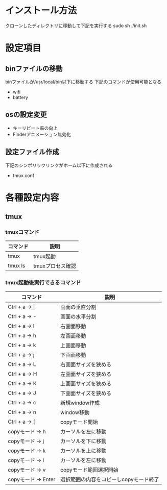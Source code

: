# インストール方法

  クローンしたディレクトリに移動して下記を実行する
  sudo sh ./init.sh

# 設定項目
## binファイルの移動

  binファイルが/usr/local/bin以下に移動する
  下記のコマンドが使用可能となる
  - wifi
  - battery

## osの設定変更

  - キーリピート率の向上
  - Finderアニメーション無効化

## 設定ファイル作成

  下記のシンボリックリンクがホーム以下に作成される
  - tmux.conf

# 各種設定内容
## tmux

### tmuxコマンド

  | コマンド | 説明 |
  ----|----
  | tmux | tmux起動 |
  | tmux ls | tmuxプロセス確認 |

### tmux起動後実行できるコマンド

  | コマンド | 説明 |
  ----|----
  | Ctrl + a → \| | 画面の垂直分割 |
  | Ctrl + a → - | 画面の水平分割 |
  | Ctrl + a → l | 右画面移動 |
  | Ctrl + a → h | 左画面移動 |
  | Ctrl + a → k | 上画面移動 |
  | Ctrl + a → j | 下画面移動 |
  | Ctrl + a → L | 右画面サイズを狭める |
  | Ctrl + a → H | 左画面サイズを狭める |
  | Ctrl + a → K | 上画面サイズを狭める |
  | Ctrl + a → J | 下画面サイズを狭める |
  | Ctrl + a → c | 新規window作成|
  | Ctrl + a → n | window移動|
  | Ctrl + a → [ | copyモード開始|
  | copyモード → h |カーソルを左に移動|
  | copyモード → j |カーソルを下に移動|
  | copyモード → k |カーソルを上に移動|
  | copyモード → l |カーソルを左に移動|
  | copyモード → v | copyモード範囲選択開始|
  | copyモード → Enter | 選択範囲の内容をコピーしcopyモード終了|

